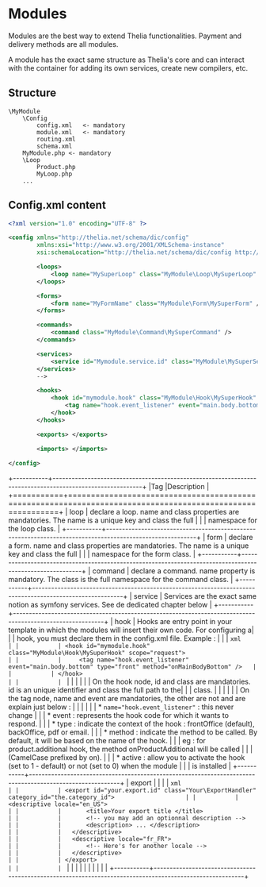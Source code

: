 # Modules

Modules are the best way to extend Thelia functionalities. Payment and delivery methods are all modules.

A module has the exact same structure as Thelia's core and can interact with the container for adding its own services,
create new compilers, etc.

## Structure

```
\MyModule
    \Config
        config.xml   <- mandatory
        module.xml   <- mandatory
        routing.xml
        schema.xml
    MyModule.php <- mandatory
    \Loop
        Product.php
        MyLoop.php
    ...
```

## Config.xml content

```xml
<?xml version="1.0" encoding="UTF-8" ?>

<config xmlns="http://thelia.net/schema/dic/config"
        xmlns:xsi="http://www.w3.org/2001/XMLSchema-instance"
        xsi:schemaLocation="http://thelia.net/schema/dic/config http://thelia.net/schema/dic/config/thelia-1.0.xsd">

        <loops>
            <loop name="MySuperLoop" class="MyModule\Loop\MySuperLoop" />
        </loops>

        <forms>
            <form name="MyFormName" class="MyModule\Form\MySuperForm" />
        </forms>

        <commands>
            <command class="MyModule\Command\MySuperCommand" />
        </commands>

        <services>
            <service id="Mymodule.service.id" class="MyModule\MySuperService"/>
        </services>
        -->

        <hooks>
            <hook id="mymodule.hook" class="MyModule\Hook\MySuperHook" scope="request">
                <tag name="hook.event_listener" event="main.body.bottom" type="front|back|pdf|email" method="onMainBodyBottom" />
            </hook>
        </hooks>

        <exports> </exports>

        <imports> </imports>

</config>
```

+-----------+----------------------------------------------------------------------------------------------------------+
|Tag        |Description                                                                                               |
+===========+==========================================================================================================+
|   loop    | declare a loop. name and class properties are mandatories. The name is a unique key and class the full   |
|           | namespace for the loop class.                                                                            |
+-----------+----------------------------------------------------------------------------------------------------------+
|   form    | declare a form. name and class properties are mandatories. The name is a unique key and class the full   |
|           | namespace for the form class.                                                                            |
+-----------+----------------------------------------------------------------------------------------------------------+
|   command | declare a command. name property is mandatory. The class is the full namespace for the command class.    |
+-----------+----------------------------------------------------------------------------------------------------------+
|   service | Services are the exact same notion as symfony services. See de dedicated chapter below                   |
+-----------+----------------------------------------------------------------------------------------------------------+
|   hook    | Hooks are entry point in your template in which the modules will insert their own code. For configuring a|
|           | hook, you must declare them in the config.xml file. Example :                                            |
|           | ```xml                                                                                                   |
|           | <hook id="mymodule.hook" class="MyModule\Hook\MySuperHook" scope="request">                              |
|           |     <tag name="hook.event_listener" event="main.body.bottom" type="front" method="onMainBodyBottom" />   |
|           | </hook>                                                                                                  |
|           | ```                                                                                                      |
|           |                                                                                                          |
|           | On the hook node, id and class are mandatories. id is an unique identifier and class the full path to the|
|           | class.                                                                                                   |
|           |                                                                                                          |
|           | On the tag node, name and event are mandatories, the other are not and are explain just below :          |
|           |                                                                                                          |
|           | * ```name="hook.event_listener"``` : this never change                                                   |
|           | * event : represents the hook code for which it wants to respond.                                        |
|           | * type : indicate the context of the hook : frontOffice (default), backOffice, pdf or email.             |
|           | * method : indicate the method to be called. By default, it will be based on the name of the hook.       |
|           |   eg : for product.additional hook, the method onProductAdditional will be called                        |
|           |   (CamelCase prefixed by on).                                                                            |
|           | * active : allow you to activate the hook (set to 1 - default) or not (set to 0) when the module         |
|           |   is installed                                                                                           |
+-----------+----------------------------------------------------------------------------------------------------------+
|   export  |                                                                                                          |
|           | ```xml                                                                                                   |
|           | <export id="your.export.id" class="Your\ExportHandler" category_id="the.category_id">                    |
|           |   <descriptive locale="en_US">                                                                           |
|           |       <title>Your export title </title>                                                                  |
|           |       <!-- you may add an optionnal description -->                                                      |
|           |       <description> ... </description>                                                                   |
|           |   </descriptive>                                                                                         |
|           |   <descriptive locale="fr_FR">                                                                           |
|           |       <!-- Here's for another locale -->                                                                 |
|           |   </descriptive>                                                                                         |
|           | </export>                                                                                                |
|           | ```                                                                                                      |
|           |                                                                                                          |
|           |                                                                                                          |
|           |                                                                                                          |
+-----------+----------------------------------------------------------------------------------------------------------+

